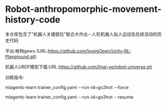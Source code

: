 # Robot-anthropomorphic-movement-history-code

本仓库包含了"机器人关键部位"联合大作业--人形机器人拟人运动及后续活动的历史代码

平台:格物gewu (URL:https://github.com/loongOpen/Unity-RL-Playground.git)

机器人URDF模型下载:URL:https://github.com/linqi-ye/robot-universe.git

训练指令:

mlagents-learn trainer_config.yaml --run-id=go2trot --force

mlagents-learn trainer_config.yaml --run-id=go2trot --resume
